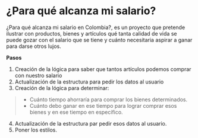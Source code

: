 # ¿Para qué alcanza mi salario?

¿Para qué alcanza mi salario en Colombia?, es un proyecto que pretende ilustrar con productos, bienes y artículos qué tanta calidad de vida se puede gozar con el salario que se tiene y cuánto necesitaria aspirar a ganar para darse otros lujos.

**Pasos**

1. Creación de la lógica para saber que tantos artículos podemos comprar con nuestro salario
2. Actualización de la estructura para pedir los datos al usuario
3. Creación de la lógica para determinar:
> - Cuánto tiempo ahorraría para comprar los bienes determinados.
> - Cuánto debo ganar en ese tiempo para lograr comprar esos bienes y en ese tiempo en específico.
4. Actualización de la estructura par pedir esos datos al usuario.
5. Poner los estilos.